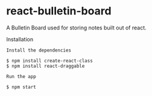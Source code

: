 # react-bulletin-board

A Bulletin Board used for storing notes built out of react. 

Installation

    Install the dependencies

    $ npm install create-react-class
	$ npm install react-draggable

    Run the app

    $ npm start
